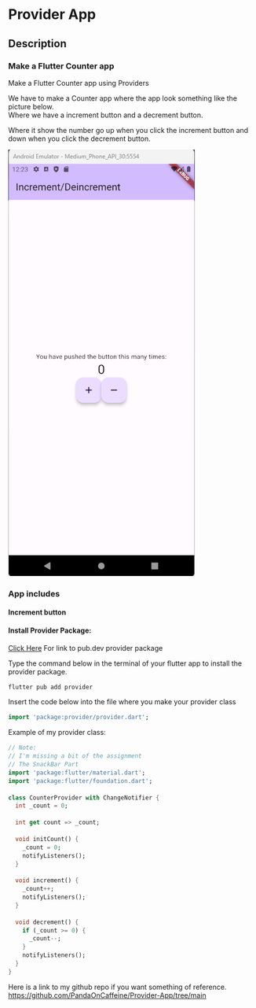# Provider App
## Description
### Make a Flutter Counter app
Make a Flutter Counter app using Providers

We have to make a Counter app where the app look something like the picture below.  
Where we have a increment button and a decrement button.

Where it show the number go up when you click the increment button and down when you click the decrement button.

![Picture](/DeincrementOpg.png)

### App includes

#### Increment button

#### Install Provider Package:

[Click Here](https://pub.dev/packages/provider) For link to pub.dev provider package

Type the command below in the terminal of your flutter app to install the provider package.

```cmd
flutter pub add provider
```

Insert the code below into the file where you make your provider class

```dart
import 'package:provider/provider.dart';
```


Example of my provider class: 
```dart
// Note:
// I'm missing a bit of the assignment
// The SnackBar Part
import 'package:flutter/material.dart';
import 'package:flutter/foundation.dart';

class CounterProvider with ChangeNotifier {
  int _count = 0;

  int get count => _count;

  void initCount() {
    _count = 0;
    notifyListeners();
  }

  void increment() {
    _count++;
    notifyListeners();
  }

  void decrement() {
    if (_count >= 0) {
      _count--;
    }
    notifyListeners();
  }
}
```

Here is a link to my github repo if you want something of reference.    
https://github.com/PandaOnCaffeine/Provider-App/tree/main

